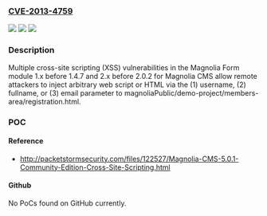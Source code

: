 ### [CVE-2013-4759](https://cve.mitre.org/cgi-bin/cvename.cgi?name=CVE-2013-4759)
![](https://img.shields.io/static/v1?label=Product&message=n%2Fa&color=blue)
![](https://img.shields.io/static/v1?label=Version&message=n%2Fa&color=blue)
![](https://img.shields.io/static/v1?label=Vulnerability&message=n%2Fa&color=brighgreen)

### Description

Multiple cross-site scripting (XSS) vulnerabilities in the Magnolia Form module 1.x before 1.4.7 and 2.x before 2.0.2 for Magnolia CMS allow remote attackers to inject arbitrary web script or HTML via the (1) username, (2) fullname, or (3) email parameter to magnoliaPublic/demo-project/members-area/registration.html.

### POC

#### Reference
- http://packetstormsecurity.com/files/122527/Magnolia-CMS-5.0.1-Community-Edition-Cross-Site-Scripting.html

#### Github
No PoCs found on GitHub currently.

